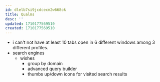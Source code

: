 ```yaml
---
id: dlelb7si9jcdcecm2w668ok
title: Qualms
desc: ''
updated: 1710177569510
created: 1710177569510
---
```

- i can't not have at least 10 tabs open in 6 different windows among 3 different profiles. 
- search engines 
	- wishes
		- group by domain 
		- advanced query builder
		- thumbs up/down icons for visited search results 